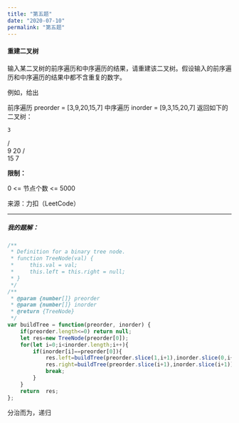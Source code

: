 ```yaml
---
title: "第五题"
date: "2020-07-10"
permalink: "第五题"
---
```


#### 重建二叉树

输入某二叉树的前序遍历和中序遍历的结果，请重建该二叉树。假设输入的前序遍历和中序遍历的结果中都不含重复的数字。



例如，给出

前序遍历 preorder = [3,9,20,15,7]
中序遍历 inorder = [9,3,15,20,7]
返回如下的二叉树：

    3
   / \
  9  20
    /  \
   15   7

**限制：**

0 <= 节点个数 <= 5000

来源：力扣（LeetCode）

<hr>
<h5>我的题解：</h5>


```javascript
/**
 * Definition for a binary tree node.
 * function TreeNode(val) {
 *     this.val = val;
 *     this.left = this.right = null;
 * }
 */
/**
 * @param {number[]} preorder
 * @param {number[]} inorder
 * @return {TreeNode}
 */
var buildTree = function(preorder, inorder) {
    if(preorder.length<=0) return null;
    let res=new TreeNode(preorder[0]);
    for(let i=0;i<inorder.length;i++){
        if(inorder[i]==preorder[0]){
            res.left=buildTree(preorder.slice(1,i+1),inorder.slice(0,i+1));
            res.right=buildTree(preorder.slice(i+1),inorder.slice(i+1));
            break;
        }
    }
    return  res;
};
```

分治而为，递归

